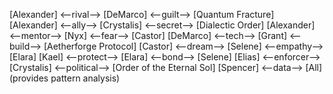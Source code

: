 [Alexander] <--rival--> [DeMarco] <--guilt--> [Quantum Fracture]
[Alexander] <--ally--> [Crystalis] <--secret--> [Dialectic Order]
[Alexander] <--mentor--> [Nyx] <--fear--> [Castor]
[DeMarco] <--tech--> [Grant] <--build--> [Aetherforge Protocol]
[Castor] <--dream--> [Selene] <--empathy--> [Elara]
[Kael] <--protect--> [Elara] <--bond--> [Selene]
[Elias] <--enforcer--> [Crystalis] <--political--> [Order of the Eternal Sol]
[Spencer] <--data--> [All] (provides pattern analysis)
